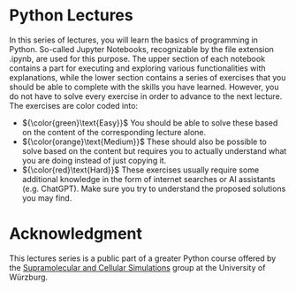 # Python Lectures

In this series of lectures, you will learn the basics of programming in Python. So-called Jupyter Notebooks, recognizable by the file extension .ipynb, are used for this purpose. The upper section of each notebook contains a part for executing and exploring various functionalities with explanations, while the lower section contains a series of exercises that you should be able to complete with the skills you have learned. However, you do not have to solve every exercise in order to advance to the next lecture. The exercises are color coded into:

- ${\color{green}\text{Easy}}$ You should be able to solve these based on the content of the corresponding lecture alone.
- ${\color{orange}\text{Medium}}$ These should also be possible to solve based on the content but requires you to actually understand what you are doing instead of just copying it.
- ${\color{red}\text{Hard}}$ These exercises usually require some additional knowledge in the form of internet searches or AI assistants (e.g. ChatGPT). Make sure you try to understand the proposed solutions you may find.

# Acknowledgment

This lectures series is a public part of a greater Python course offered by the [Supramolecular and Cellular Simulations](https://www.biozentrum.uni-wuerzburg.de/cctb/research/supramolecular-and-cellular-simulations/) group at the University of Würzburg.
